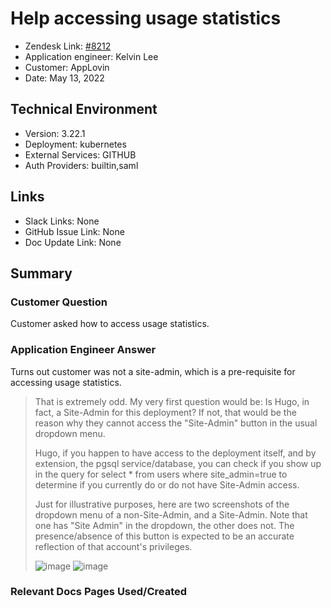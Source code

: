 
# Help accessing usage statistics <!-- Ticket Title  Hint: include keywords to make it searchable -->

- Zendesk Link: [#8212](https://sourcegraph.zendesk.com/agent/tickets/8212)
- Application engineer: Kelvin Lee
- Customer: AppLovin <!-- Redact if this contains personally identifying information -->
- Date: May 13, 2022

<!-- Data populated from integration, speak to Ben Gordon or Michael Bali if not working -->
<!-- During Internal team trial, fill missing data manually (we are waiting for all data to sync) -->

## Technical Environment
- Version: 3.22.1​
- Deployment: kubernetes
- External Services: GITHUB
- Auth Providers: builtin,saml


## Links
<!-- Data for application engineer manual entry -->
- Slack Links: None
- GitHub Issue Link: None
- Doc Update Link: None

## Summary
### Customer Question
Customer asked how to access usage statistics.

### Application Engineer Answer
Turns out customer was not a site-admin, which is a pre-requisite for accessing usage statistics.

> That is extremely odd. My very first question would be: Is Hugo, in fact, a Site-Admin for this deployment? If not, that would be the reason why they cannot access the "Site-Admin" button in the usual dropdown menu.
>
> Hugo, if you happen to have access to the deployment itself, and by extension, the pgsql service/database, you can check if you show up in the query for select * from users where site_admin=true to determine if you currently do or do not have Site-Admin access.
>
> Just for illustrative purposes, here are two screenshots of the dropdown menu of a non-Site-Admin, and a Site-Admin. Note that one has "Site Admin" in the dropdown, the other does not. The presence/absence of this button is expected to be an accurate reflection of that account's privileges.
>
> ![image](https://user-images.githubusercontent.com/7654435/169625818-765111aa-dcb0-4011-8b07-76f9fd09ff9e.png)
> ![image](https://user-images.githubusercontent.com/7654435/169625819-43ef8a85-939e-4482-a678-caff4e46bd32.png)


### Relevant Docs Pages Used/Created

<!-- Once complete, upload a copy to https://github.com/sourcegraph/support-tools-internal/tree/main/resolved-tickets as a .md file -->
<!-- Name the file 8212.md -->

